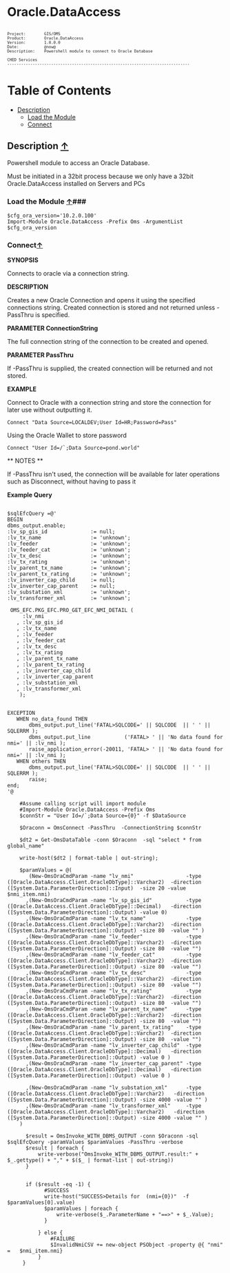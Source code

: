 # Oracle.DataAccess #
<pre style="font-size: .75em;"><code>
Project:        GIS/OMS
Product:        Oracle.DataAccess
Version:        1.0.0.0
Date:           @now@ 
Description:    Powershell module to connect to Oracle Database

CHED Services
-------------------------------------------------------------------------------
</code></pre>


<a name="TOC"></a>
# Table of Contents

- [Description](#Description)
    - [Load the Module](#load)
    - [Connect](#connect)

<a name="Description"></a>
## Description [&uarr;](#TOC) ##

Powershell module to access an  Oracle Database.

Must be initiated in a 32bit process because we only have a 32bit Oracle.DataAccess installed on Servers and PCs



<a name="load"></a>
### Load the Module [&uarr;](#TOC)###

~~~
$cfg_ora_version='10.2.0.100'
Import-Module Oracle.DataAccess -Prefix Oms -ArgumentList $cfg_ora_version

~~~
<a name="connect"></a>
### Connect[&uarr;](#TOC) ###

**SYNOPSIS**

Connects to oracle via a connection string.

**DESCRIPTION**

Creates a new Oracle Connection and opens it using the specified connections string.
Created connection is stored and not returned unless -PassThru is specified.

**PARAMETER ConnectionString**

The full connection string of the connection to be created and opened.

**PARAMETER PassThru**

If -PassThru is supplied, the created connection will be returned and not stored.

**EXAMPLE**

Connect to Oracle with a connection string and store the connection for later use without outputting it.

	Connect "Data Source=LOCALDEV;User Id=HR;Password=Pass"

Using the Oracle Wallet to store password

	Connect "User Id=/`;Data Source=pond.world"

** NOTES **

If -PassThru isn't used, the connection will be available for later operations such as Disconnect, without having to pass it




**Example Query**


~~~

$sqlEfcQuery =@'
BEGIN
dbms_output.enable;
:lv_sp_gis_id              := null;
:lv_tx_name                := 'unknown';
:lv_feeder                 := 'unknown';
:lv_feeder_cat             := 'unknown';
:lv_tx_desc                := 'unknown';
:lv_tx_rating              := 'unknown';
:lv_parent_tx_name         := 'unknown';
:lv_parent_tx_rating       := 'unknown';
:lv_inverter_cap_child     := null;
:lv_inverter_cap_parent    := null;
:lv_substation_xml         := 'unknown';
:lv_transformer_xml        := 'unknown';

 OMS_EFC.PKG_EFC.PRO_GET_EFC_NMI_DETAIL (
     :lv_nmi
   , :lv_sp_gis_id
   , :lv_tx_name
   , :lv_feeder
   , :lv_feeder_cat
   , :lv_tx_desc
   , :lv_tx_rating
   , :lv_parent_tx_name
   , :lv_parent_tx_rating
   , :lv_inverter_cap_child
   , :lv_inverter_cap_parent
   , :lv_substation_xml
   , :lv_transformer_xml
    );


EXCEPTION
   WHEN no_data_found THEN
       dbms_output.put_line('FATAL>SQLCODE=' || SQLCODE  || ' ' ||  SQLERRM );
       dbms_output.put_line           ('FATAL> ' || 'No data found for nmi=' || :lv_nmi );
       raise_application_error(-20011, 'FATAL> ' || 'No data found for nmi=' || :lv_nmi );
   WHEN others THEN
       dbms_output.put_line('FATAL>SQLCODE=' || SQLCODE  || ' ' ||  SQLERRM );
       raise;
end;
'@

	#Assume calling script will import module
	#Import-Module Oracle.DataAccess -Prefix Oms
	$connStr = "User Id=/`;Data Source={0}" -f $DataSource

	$Oraconn = OmsConnect -PassThru  -ConnectionString $connStr

	$dt2 = Get-OmsDataTable -conn $Oraconn  -sql "select * from global_name"

	write-host($dt2 | format-table | out-string);

    $paramValues = @(
       (New-OmsOraCmdParam -name "lv_nmi"                 -type ([Oracle.DataAccess.Client.OracleDbType]::Varchar2)  -direction ([System.Data.ParameterDirection]::Input)  -size 20 -value $nmi_item.nmi)
      ,(New-OmsOraCmdParam -name "lv_sp_gis_id"           -type ([Oracle.DataAccess.Client.OracleDbType]::Decimal)   -direction ([System.Data.ParameterDirection]::Output) -value 0)
      ,(New-OmsOraCmdParam -name "lv_tx_name"             -type ([Oracle.DataAccess.Client.OracleDbType]::Varchar2)  -direction ([System.Data.ParameterDirection]::Output) -size 80  -value "" )
      ,(New-OmsOraCmdParam -name "lv_feeder"              -type ([Oracle.DataAccess.Client.OracleDbType]::Varchar2)  -direction ([System.Data.ParameterDirection]::Output) -size 80  -value "")
      ,(New-OmsOraCmdParam -name "lv_feeder_cat"          -type ([Oracle.DataAccess.Client.OracleDbType]::Varchar2)  -direction ([System.Data.ParameterDirection]::Output) -size 80  -value "")
      ,(New-OmsOraCmdParam -name "lv_tx_desc"             -type ([Oracle.DataAccess.Client.OracleDbType]::Varchar2)  -direction ([System.Data.ParameterDirection]::Output) -size 80  -value "")
      ,(New-OmsOraCmdParam -name "lv_tx_rating"           -type ([Oracle.DataAccess.Client.OracleDbType]::Varchar2)  -direction ([System.Data.ParameterDirection]::Output) -size 80  -value "")
      ,(New-OmsOraCmdParam -name "lv_parent_tx_name"      -type ([Oracle.DataAccess.Client.OracleDbType]::Varchar2)  -direction ([System.Data.ParameterDirection]::Output) -size 80  -value "")
      ,(New-OmsOraCmdParam -name "lv_parent_tx_rating"    -type ([Oracle.DataAccess.Client.OracleDbType]::Varchar2)  -direction ([System.Data.ParameterDirection]::Output) -size 80  -value "")
      ,(New-OmsOraCmdParam -name "lv_inverter_cap_child"  -type ([Oracle.DataAccess.Client.OracleDbType]::Decimal)   -direction ([System.Data.ParameterDirection]::Output) -value 0 )
      ,(New-OmsOraCmdParam -name "lv_inverter_cap_parent" -type ([Oracle.DataAccess.Client.OracleDbType]::Decimal)   -direction ([System.Data.ParameterDirection]::Output) -value 0 )

      ,(New-OmsOraCmdParam -name "lv_substation_xml"      -type ([Oracle.DataAccess.Client.OracleDbType]::Varchar2)   -direction ([System.Data.ParameterDirection]::Output) -size 4000 -value "" )
      ,(New-OmsOraCmdParam -name "lv_transformer_xml"     -type ([Oracle.DataAccess.Client.OracleDbType]::Varchar2)   -direction ([System.Data.ParameterDirection]::Output) -size 4000 -value "" )
    )

      $result = OmsInvoke_WITH_DBMS_OUTPUT -conn $Oraconn -sql $sqlEfcQuery -paramValues $paramValues -PassThru -verbose
      $result | foreach {
          write-verbose("OmsInvoke_WITH_DBMS_OUTPUT.result:" + $_.gettype() + "," + $($_ | format-list | out-string))
      }


      if ($result -eq -1) {
            #SUCCESS
            write-host("SUCCESS>Details for  (nmi={0})"  -f $paramValues[0].value)
            $paramValues | foreach {
                write-verbose($_.ParameterName + "==>" + $_.Value);
            }

          } else {
              #FAILURE
              $InvalidNmiCSV += new-object PSObject -property @{ "nmi" =   $nmi_item.nmi}
          }
	 }


~~~
